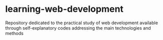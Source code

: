 # learning-web-development
Repository dedicated to the practical study of web development available through self-explanatory codes addressing the main technologies and methods
